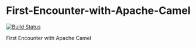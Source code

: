 # First-Encounter-with-Apache-Camel

[![Build Status](https://travis-ci.org/Turreta/First-Encounter-with-Apache-Camel.svg?branch=master)](https://travis-ci.org/Turreta/First-Encounter-with-Apache-Camel)

First Encounter with Apache Camel
